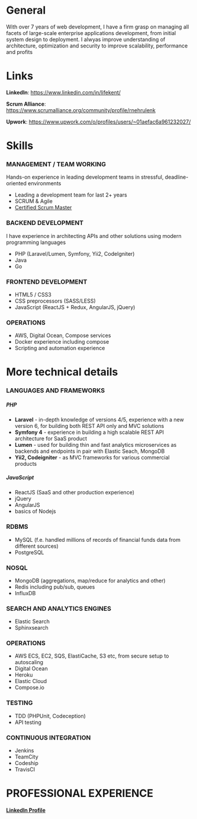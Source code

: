 # General
With over 7 years of web development, I have a firm grasp on managing all facets of large-scale enterprise applications development, from initial system design to deployment. I alwyas improve understanding of architecture, optimization and security to improve scalability, performance and profits

# Links
**LinkedIn**: https://www.linkedin.com/in/lifekent/

**Scrum Alliance**: https://www.scrumalliance.org/community/profile/rnehrulenk

**Upwork**: https://www.upwork.com/o/profiles/users/~01aefac6a961232027/

# Skills

### MANAGEMENT / TEAM WORKING
Hands-on experience in leading development teams in stressful, deadline-oriented environments
- Leading a development team for last 2+ years
- SCRUM & Agile
- [Certified Scrum Master](https://www.scrumalliance.org/community/profile/rnehrulenk "Scrum Master")

### BACKEND DEVELOPMENT
I have experience in architecting APIs and other solutions using modern programming languages
- PHP (Laravel/Lumen, Symfony, Yii2, CodeIgniter)
- Java
- Go

### FRONTEND DEVELOPMENT
- HTML5 / CSS3
- CSS preprocessors (SASS/LESS)
- JavaScript (ReactJS + Redux, AngularJS, jQuery)

### OPERATIONS

- AWS, Digital Ocean, Compose services
- Docker experience including compose
- Scripting and automation experience


# More technical details
### LANGUAGES AND FRAMEWORKS
##### PHP
- **Laravel** - in-depth knowledge of versions 4/5, experience with a new version 6, for building both REST API only and MVC solutions 
- **Symfony 4** - experience in building a high scalable REST API architecture for SaaS product
- **Lumen** - used for building thin and fast analytics microservices as backends and endpoints in pair with Elastic Seach, MongoDB
- **Yii2, Codeigniter** - as MVC frameworks for various commercial products

##### JavaScript
- ReactJS (SaaS and other production experience)
- jQuery
- AngularJS
- basics of Nodejs

### RDBMS
- MySQL (f.e. handled millions of records of financial funds data from different sources)
- PostgreSQL

### NOSQL
- MongoDB (aggregations, map/reduce for analytics and other)
- Redis including pub/sub, queues
- InfluxDB

### SEARCH AND ANALYTICS ENGINES
- Elastic Search
- Sphinxsearch

### OPERATIONS
- AWS ECS, EC2, SQS, ElastiCache, S3 etc, from secure setup to autoscaling
- Digital Ocean
- Heroku
- Elastic Cloud
- Compose.io

### TESTING
- TDD (PHPUnit, Codeception)
- API testing

### CONTINUOUS INTEGRATION
- Jenkins
- TeamCity
- Codeship
- TravisCI

# PROFESSIONAL EXPERIENCE
#### [LinkedIn Profile](https://www.linkedin.com/in/lifekent/ "LinkedIn Profile")
